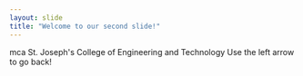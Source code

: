 ```yaml
---
layout: slide
title: "Welcome to our second slide!"
---
```

mca
St. Joseph's College of Engineering and Technology
Use the left arrow to go back!
